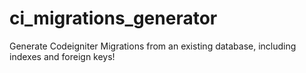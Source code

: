 # ci_migrations_generator
Generate Codeigniter Migrations from an existing database, including indexes and foreign keys!
